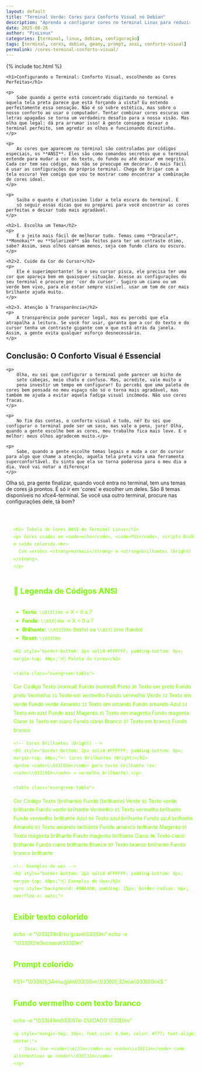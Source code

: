 ```yaml
---
layout: default
title: "Terminal Verde: Cores para Conforto Visual no Debian"
description: "Aprenda a configurar cores no terminal Linux para reduzir o cansaço visual. Inclui tabela ANSI, exemplos de prompt e dicas para Geany + Debian."
date: 2025-08-26
author: "PioLinux"
categories: [terminal, linux, debian, configuração]
tags: [terminal, cores, debian, geany, prompt, ansi, conforto-visual]
permalink: /cores-terminal-conforto-visual/
---
```


{% include toc.html %}


<section class="post-content">
      


    <h1>Configurando o Terminal: Conforto Visual, escolhendo as Cores Perfeitas</h1>

    <p>
        Sabe quando a gente está concentrado digitando no terminal e aquela tela preta parece que está forçando a vista? Eu entendo perfeitamente essa sensação. Não é só sobre estética, mas sobre o nosso conforto ao usar o computador. Tentar combinar cores escuras com letras apagadas se torna um verdadeiro desafio para a nossa visão. Mas olha que legal: dá pra arrumar isso! A gente consegue deixar o terminal perfeito, sem agredir os olhos e funcionando direitinho.
    </p>

    <p>
        As cores que aparecem no terminal são controladas por códigos especiais, os **ANSI**. Eles são como comandos secretos que o terminal entende para mudar a cor do texto, do fundo ou até deixar em negrito. Cada cor tem seu código, mas não se preocupe em decorar. O mais fácil é usar as configurações do próprio terminal. Chega de brigar com a tela escura! Vem comigo que vou te mostrar como encontrar a combinação de cores ideal.
    </p>

    <p>
        Saiba o quanto é chatissimo lidar a tela escura do terminal. É 
        só seguir essas dicas que eu preparei para você encontrar as cores perfeitas e deixar tudo mais agradável.
    </p>

    <h2>1. Escolha um Tema</h2>
    <p>
        É o jeito mais fácil de melhorar tudo. Temas como **Dracula**, **Monokai** ou **Solarized** são feitos para ter um contraste ótimo, sabe? Assim, seus olhos cansam menos, seja com fundo claro ou escuro.
    </p>

    <h2>2. Cuide da Cor do Cursor</h2>
    <p>
        Ele é superimportante! Se o seu cursor pisca, ele precisa ter uma cor que apareça bem em quaisquer situação. Acesse as configurações do seu terminal e procure por 'cor do cursor'. Sugiro um ciano ou um verde bem vivo, para ele estar sempre visível. usar um tom de cor mais brilhante ajuda muito.
    </p>

    <h2>3. Atenção à Transparência</h2>
    <p>
        A transparência pode parecer legal, mas eu percebi que ela atrapalha a leitura. Se você for usar, garanta que a cor do texto e do cursor tenha um contraste gigante com o que está atrás da janela. Assim, a gente evita qualquer esforço desnecessário.
    </p>

<h2>Conclusão: O Conforto Visual é Essencial</h2>

    <p>
        Olha, eu sei que configurar o terminal pode parecer um bicho de 
        sete cabeças, meio chato e confuso. Mas, acredite, vale muito a 
        pena investir um tempo em configurar! Eu percebi que uma paleta de cores bem pensada no meu espaço não só o torna mais agradável, mas também me ajuda a evitar aquela fadiga visual incômoda. Não uso cores fracas.
    </p>

    <p>
        No fim das contas, o conforto visual é tudo, né? Eu sei que configurar o terminal pode ser um saco, mas vale a pena, juro! Olha, quando a gente escolhe bem as cores, meu trabalho fica mais leve. E o melhor: meus olhos agradecem muito.</p>

    <p>
        Sabe, quando a gente escolhe temas legais e muda a cor do cursor para algo que chame a atenção, aquela tela preta vira uma ferramenta superconfortável. Eu sinto que ela se torna poderosa para o meu dia a dia. Você vai notar a diferença!
    </p>

<p>
        Olha só, pra gente finalizar, quando você entra no terminal, tem uns temas de cores já prontos. É só ir em 'cores' e escolher um deles. São 8 temas disponíveis no xfce4-terminal. Se você usa outro terminal, procure nas configurações dele, tá bom? 
    </p>







<main style="margin: 0; padding: 0;">
  <div style="
    max-width: 960px;
    margin: 0 auto;
    padding: 30px 20px;
    font-family: -apple-system, BlinkMacSystemFont, 'Segoe UI', Roboto, 'Helvetica Neue', Arial, sans-serif;
    line-height: 1.7;
    color: #7CFC00;
    width: 100%;
  ">

    <h2> Tabela de Cores ANSI do Terminal Linux</h2>
    <p> Cores usadas em <code>echo</code>, <code>PS1</code>, scripts Bash e saída colorida.<br>
      Com versões <strong>normais</strong> e <strong>brilhantes (bright)</strong>.
    </p>

<h2 style="border-bottom: 2px solid #FFFFFF; padding-bottom: 8px; margin-top: 40px;">🔢 Legenda de Códigos ANSI</h2>
    <ul>
      <li><strong>Texto:</strong> <code>\\033[3Xm</code> → X = 0 a 7</li>
      <li><strong>Fundo:</strong> <code>\\033[4Xm</code> → X = 0 a 7</li>
      <li><strong>Brilhante:</strong> <code>\\033[9Xm</code> (texto) ou <code>\\033[10Xm</code> (fundo)</li>
      <li><strong>Reset:</strong> <code>\\033[0m</code></li>
    </ul>

    <h2 style="border-bottom: 2px solid #FFFFFF; padding-bottom: 8px; margin-top: 40px;">🎨 Paleta de Cores</h2>

    <table class="evergreen-table">
  <thead>
    <tr>
      <th>Cor</th>
      <th>Código</th>
      <th>Texto (normal)</th>
      <th>Fundo (normal)</th>
    </tr>
  </thead>
  <tbody>
    <tr>
      <td data-label="Cor">Preto</td>
      <td data-label="Código"><code>30</code></td>
      <td data-label="Texto (normal)"><span >Texto em preto</span></td>
      <td data-label="Fundo (normal)">Fundo preto</td>
    </tr>
    <tr>
      <td data-label="Cor">Vermelho</td>
      <td data-label="Código"><code>31</code></td>
      <td data-label="Texto (normal)"><span >Texto em vermelho</span></td>
      <td data-label="Fundo (normal)">Fundo vermelho</td>
    </tr>
    <tr>
      <td data-label="Cor">Verde</td>
      <td data-label="Código"><code>32</code></td>
      <td data-label="Texto (normal)"><span >Texto em verde</span></td>
      <td data-label="Fundo (normal)">Fundo verde</td>
    </tr>
    <tr>
      <td data-label="Cor">Amarelo</td>
      <td data-label="Código"><code>33</code></td>
      <td data-label="Texto (normal)"><span >Texto em amarelo</span></td>
      <td data-label="Fundo (normal)">Fundo amarelo</td>
    </tr>
    <tr>
      <td data-label="Cor">Azul</td>
      <td data-label="Código"><code>34</code></td>
      <td data-label="Texto (normal)"><span >Texto em azul</span></td>
      <td data-label="Fundo (normal)">Fundo azul</td>
    </tr>
    <tr>
      <td data-label="Cor">Magenta</td>
      <td data-label="Código"><code>35</code></td>
      <td data-label="Texto (normal)"><span >Texto em magenta</span></td>
      <td data-label="Fundo (normal)">Fundo magenta</td>
    </tr>
    <tr>
      <td data-label="Cor">Ciano</td>
      <td data-label="Código"><code>36</code></td>
      <td data-label="Texto (normal)"><span >Texto em ciano</span></td>
      <td data-label="Fundo (normal)">Fundo ciano</td>
    </tr>
    <tr>
      <td data-label="Cor">Branco</td>
      <td data-label="Código"><code>37</code></td>
      <td data-label="Texto (normal)"><span >Texto em branco</span></td>
      <td data-label="Fundo (normal)">Fundo branco</td>
    </tr>
  </tbody>
</table>

    <!-- Cores Brilhantes (Bright) -->
    <h2 style="border-bottom: 2px solid #FFFFFF; padding-bottom: 8px; margin-top: 40px;">✨ Cores Brilhantes (Bright)</h2>
    <p>Use <code>\\033[9Xm</code> para texto brilhante (ex: <code>\\033[91m</code> = vermelho brilhante).</p>

    <table class="evergreen-table">
  <thead>
    <tr>
      <th>Cor</th>
      <th>Código</th>
      <th>Texto (brilhante)</th>
      <th>Fundo (brilhante)</th>
    </tr>
  </thead>
  <tbody>
    <tr>
      <td data-label="Cor">Verde</td>
      <td data-label="Código"><code>92</code></td>
      <td data-label="Texto (brilhante)"><span >Texto verde brilhante</span></td>
      <td data-label="Fundo (brilhante)">Fundo verde brilhante</td>
    </tr>
    <tr>
      <td data-label="Cor">Vermelho</td>
      <td data-label="Código"><code>91</code></td>
      <td data-label="Texto (brilhante)"><span >Texto vermelho brilhante</span></td>
      <td data-label="Fundo (brilhante)">Fundo vermelho brilhante</td>
    </tr>
    <tr>
      <td data-label="Cor">Azul</td>
      <td data-label="Código"><code>94</code></td>
      <td data-label="Texto (brilhante)"><span >Texto azul brilhante</span></td>
      <td data-label="Fundo (brilhante)">Fundo azul brilhante</td>
    </tr>
    <tr>
      <td data-label="Cor">Amarelo</td>
      <td data-label="Código"><code>93</code></td>
      <td data-label="Texto (brilhante)"><span >Texto amarelo brilhante</span></td>
      <td data-label="Fundo (brilhante)">Fundo amarelo brilhante</td>
    </tr>
    <tr>
      <td data-label="Cor">Magenta</td>
      <td data-label="Código"><code>95</code></td>
      <td data-label="Texto (brilhante)"><span >Texto magenta brilhante</span></td>
      <td data-label="Fundo (brilhante)">Fundo magenta brilhante</td>
    </tr>
    <tr>
      <td data-label="Cor">Ciano</td>
      <td data-label="Código"><code>96</code></td>
      <td data-label="Texto (brilhante)"><span >Texto ciano brilhante</span></td>
      <td data-label="Fundo (brilhante)">Fundo ciano brilhante</td>
    </tr>
    <tr>
      <td data-label="Cor">Branco</td>
      <td data-label="Código"><code>97</code></td>
      <td data-label="Texto (brilhante)"><span >Texto branco brilhante</span></td>
      <td data-label="Fundo (brilhante)">Fundo branco brilhante</td>
    </tr>
  </tbody>
</table>

    <!-- Exemplos de uso -->
    <h2 style="border-bottom: 2px solid #FFFFFF; padding-bottom: 8px; margin-top: 40px;">📌 Exemplos de Uso</h2>
    <pre style="background: #006400; padding: 15px; border-radius: 6px; overflow-x: auto;">
# Exibir texto colorido
echo -e "\\033[31mErro grave\\033[0m"
echo -e "\\033[92mSucesso\\033[0m"

# Prompt colorido
PS1="\\033[01;34m\\u@\\h\\033[00m:\\033[01;32m\\w\\033[00m\\$ "

# Fundo vermelho com texto branco
echo -e "\\033[41m\\033[97m CUIDADO \\033[0m"
    </pre>

    <p style="margin-top: 30px; font-size: 0.9em; color: #777; text-align: center;">
      ✅ Dica: Use <code>\\e[31m</code> ou <code>\\x1b[31m</code> como alternativas ao <code>\\033[31m</code>
    </p>

  </div>
</main>
